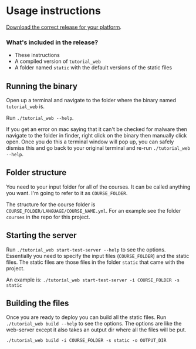 # Usage instructions

[Download the correct release for your platform](https://github.com/louisdewar/tutorial_web/releases).

### What's included in the release?

- These instructions
- A compiled version of `tutorial_web`
- A folder named `static` with the default versions of the static files

## Running the binary

Open up a terminal and navigate to the folder where the binary named `tutorial_web` is.

Run `./tutorial_web --help`.

If you get an error on mac saying that it can't be checked for malware then navigate to the folder in finder, right click on the binary then manually click open. Once you do this a terminal window will pop up, you can safely dismiss this and go back to your original terminal and re-run `./tutorial_web --help`.

## Folder structure

You need to your input folder for all of the courses.
It can be called anything you want.
I'm going to refer to it as `COURSE_FOLDER`.

The structure for the course folder is `COURSE_FOLDER/LANGUAGE/COURSE_NAME.yml`.
For an example see the folder `courses` in the repo for this project.

## Starting the server

Run `./tutorial_web start-test-server --help` to see the options.
Essentially you need to specify the input files (`COURSE_FOLDER`) and the static files.
The static files are those files in the folder `static` that came with the project.

An example is: `./tutorial_web start-test-server -i COURSE_FOLDER -s static`

## Building the files

Once you are ready to deploy you can build all the static files.
Run `./tutorial_web build --help` to see the options.
The options are like the web-server except it also takes an output dir where all the files will be put.

`./tutorial_web build -i COURSE_FOLDER -s static -o OUTPUT_DIR`
